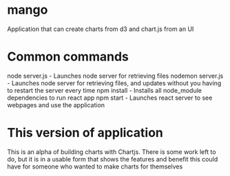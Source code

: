 # mango

Application that can create charts from d3 and chart.js from an UI

# Common commands

node server.js - Launches node server for retrieving files
nodemon server.js - Launches node server for retrieving files, and updates without you having to restart the server every time
npm install - Installs all node_module dependencies to run react app
npm start - Launches react server to see webpages and use the application


# This version of application
This is an alpha of building charts with Chartjs. There is some work left to do, but it is in a usable form that shows the features and benefit this could have for someone who wanted to make charts for themselves
